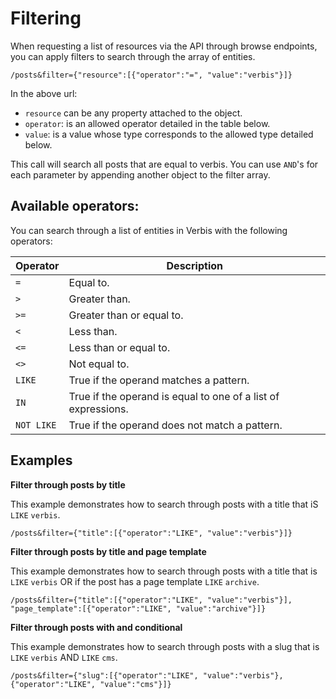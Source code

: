 # Filtering

When requesting a list of resources via the API through browse endpoints, you can apply filters to search through the
array of entities.

`/posts&filter={"resource":[{"operator":"=", "value":"verbis"}]}`

In the above url:

- `resource` can be any property attached to the object.
- `operator`: is an allowed operator detailed in the table below.
- `value`: is a value whose type corresponds to the allowed type detailed below.

This call will search all posts that are equal to verbis. You can use `AND`'s for each parameter by appending another
object to the filter array.

## Available operators:

You can search through a list of entities in Verbis with the following operators:

| Operator      | Description                                                             |
| ------------- | ----------------------------------------------------------------------- |
| `=`           | Equal to.                                                               |
| `>`           | Greater than.                                                           |
| `>=`          | Greater than or equal to.                                               |
| `<`           | Less than.                                                              |
| `<=`          | Less than or equal to.                                                  |
| `<>`          | Not equal to.                                                           | 
| `LIKE`        | True if the operand matches a pattern.                                  |
| `IN`          | True if the operand is equal to one of a list of expressions.           |
| `NOT LIKE`    | True if the operand does not match a pattern.                           |

## Examples

**Filter through posts by title**

This example demonstrates how to search through posts with a title that iS `LIKE` `verbis`.

`/posts&filter={"title":[{"operator":"LIKE", "value":"verbis"}]}`

**Filter through posts by title and page template**

This example demonstrates how to search through posts with a title that is `LIKE` `verbis` OR if the post has a page
template `LIKE` `archive`.

`/posts&filter={"title":[{"operator":"LIKE", "value":"verbis"}], "page_template":[{"operator":"LIKE", "value":"archive"}]}`

**Filter through posts with and conditional**

This example demonstrates how to search through posts with a slug that is `LIKE` `verbis` AND `LIKE` `cms`.

`/posts&filter={"slug":[{"operator":"LIKE", "value":"verbis"},{"operator":"LIKE", "value":"cms"}]}`